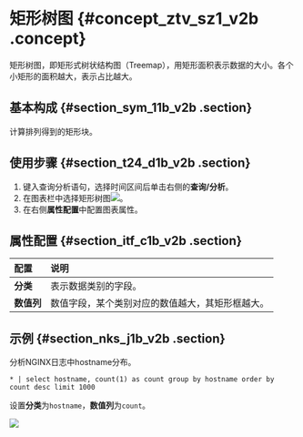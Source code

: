 # 矩形树图 {#concept_ztv_sz1_v2b .concept}

矩形树图，即矩形式树状结构图（Treemap），用矩形面积表示数据的大小。各个小矩形的面积越大，表示占比越大。

## 基本构成 {#section_sym_11b_v2b .section}

计算排列得到的矩形块。

## 使用步骤 {#section_t24_d1b_v2b .section}

1.  键入查询分析语句，选择时间区间后单击右侧的**查询/分析**。
2.  在图表栏中选择矩形树图![](http://static-aliyun-doc.oss-cn-hangzhou.aliyuncs.com/assets/img/17720/15602212559593_zh-CN.png)。
3.  在右侧**属性配置**中配置图表属性。

## 属性配置 {#section_itf_c1b_v2b .section}

|配置|说明|
|:-|:-|
|**分类**|表示数据类别的字段。|
|**数值列**|数值字段，某个类别对应的数值越大，其矩形框越大。|

## 示例 {#section_nks_j1b_v2b .section}

分析NGINX日志中hostname分布。

```
* | select hostname, count(1) as count group by hostname order by count desc limit 1000 
```

设置**分类**为`hostname`，**数值列**为`count`。

![](http://static-aliyun-doc.oss-cn-hangzhou.aliyuncs.com/assets/img/17720/15602212559594_zh-CN.png)


